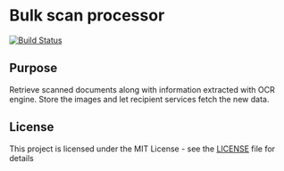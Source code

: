 # Bulk scan processor

[![Build Status](https://travis-ci.org/hmcts/bulk-scan-processor.svg?branch=master)](https://travis-ci.org/hmcts/bulk-scan-processor)

## Purpose

Retrieve scanned documents along with information extracted with OCR engine. Store the images and let recipient
services fetch the new data.

## License

This project is licensed under the MIT License - see the [LICENSE](LICENSE) file for details

